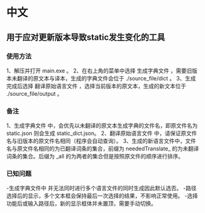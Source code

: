 # 中文
## 用于应对更新版本导致static发生变化的工具


### 使用方法
1、解压并打开 main.exe 。
2、在右上角的菜单中选择 生成字典文件 ，需要旧版本未翻译的原文本与译本，生成的字典文件会位于 ./source_file/dict 。
3、生成完成后选择 翻译原始语言文件 ，选择当前版本的原文本，生成的新文本位于 ./source_file/output 。

### 备注
1、生成字典文件 中，会优先以未翻译的原文本生成字典的文件名，即原文件名为 static.json 则会生成 static_dict.json。
2、翻译原始语言文件 中，请保证原文件名与旧版本的原文件名相同（程序会自动查询）。
3、生成的新语言文件中，文件名与原文件名相同的为已翻译词条的集合，前缀为 neededTranslate_ 的为未翻译词条的集合。后缀为 _all 的为两者的集合但是按照原文件的顺序进行排序。

### 已知问题
-生成字典文件中 并无法同时进行多个语言文件的同时生成因此默认选否。
-路径选择后的显示，多个文本框会保持最后一次选择的结果，不影响正常使用。
-选择功能后或输入路径后，新的显示框体并未置顶，需要手动切换。
